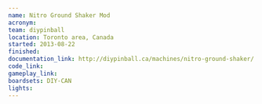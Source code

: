 ```yaml
---
name: Nitro Ground Shaker Mod
acronym:
team: diypinball
location: Toronto area, Canada
started: 2013-08-22
finished:
documentation_link: http://diypinball.ca/machines/nitro-ground-shaker/
code_link:
gameplay_link:
boardsets: DIY-CAN
lights:
---
```


